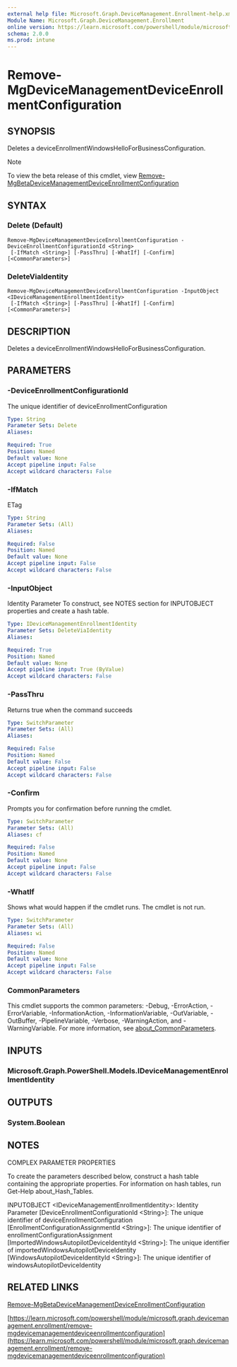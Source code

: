 ```yaml
---
external help file: Microsoft.Graph.DeviceManagement.Enrollment-help.xml
Module Name: Microsoft.Graph.DeviceManagement.Enrollment
online version: https://learn.microsoft.com/powershell/module/microsoft.graph.devicemanagement.enrollment/remove-mgdevicemanagementdeviceenrollmentconfiguration
schema: 2.0.0
ms.prod: intune
---
```


# Remove-MgDeviceManagementDeviceEnrollmentConfiguration

## SYNOPSIS
Deletes a deviceEnrollmentWindowsHelloForBusinessConfiguration.

> [!NOTE]
> To view the beta release of this cmdlet, view [Remove-MgBetaDeviceManagementDeviceEnrollmentConfiguration](/powershell/module/Microsoft.Graph.Beta.DeviceManagement.Enrollment/Remove-MgBetaDeviceManagementDeviceEnrollmentConfiguration?view=graph-powershell-beta)

## SYNTAX

### Delete (Default)
```
Remove-MgDeviceManagementDeviceEnrollmentConfiguration -DeviceEnrollmentConfigurationId <String>
 [-IfMatch <String>] [-PassThru] [-WhatIf] [-Confirm] [<CommonParameters>]
```

### DeleteViaIdentity
```
Remove-MgDeviceManagementDeviceEnrollmentConfiguration -InputObject <IDeviceManagementEnrollmentIdentity>
 [-IfMatch <String>] [-PassThru] [-WhatIf] [-Confirm] [<CommonParameters>]
```

## DESCRIPTION
Deletes a deviceEnrollmentWindowsHelloForBusinessConfiguration.

## PARAMETERS

### -DeviceEnrollmentConfigurationId
The unique identifier of deviceEnrollmentConfiguration

```yaml
Type: String
Parameter Sets: Delete
Aliases:

Required: True
Position: Named
Default value: None
Accept pipeline input: False
Accept wildcard characters: False
```

### -IfMatch
ETag

```yaml
Type: String
Parameter Sets: (All)
Aliases:

Required: False
Position: Named
Default value: None
Accept pipeline input: False
Accept wildcard characters: False
```

### -InputObject
Identity Parameter
To construct, see NOTES section for INPUTOBJECT properties and create a hash table.

```yaml
Type: IDeviceManagementEnrollmentIdentity
Parameter Sets: DeleteViaIdentity
Aliases:

Required: True
Position: Named
Default value: None
Accept pipeline input: True (ByValue)
Accept wildcard characters: False
```

### -PassThru
Returns true when the command succeeds

```yaml
Type: SwitchParameter
Parameter Sets: (All)
Aliases:

Required: False
Position: Named
Default value: False
Accept pipeline input: False
Accept wildcard characters: False
```

### -Confirm
Prompts you for confirmation before running the cmdlet.

```yaml
Type: SwitchParameter
Parameter Sets: (All)
Aliases: cf

Required: False
Position: Named
Default value: None
Accept pipeline input: False
Accept wildcard characters: False
```

### -WhatIf
Shows what would happen if the cmdlet runs.
The cmdlet is not run.

```yaml
Type: SwitchParameter
Parameter Sets: (All)
Aliases: wi

Required: False
Position: Named
Default value: None
Accept pipeline input: False
Accept wildcard characters: False
```

### CommonParameters
This cmdlet supports the common parameters: -Debug, -ErrorAction, -ErrorVariable, -InformationAction, -InformationVariable, -OutVariable, -OutBuffer, -PipelineVariable, -Verbose, -WarningAction, and -WarningVariable. For more information, see [about_CommonParameters](http://go.microsoft.com/fwlink/?LinkID=113216).

## INPUTS

### Microsoft.Graph.PowerShell.Models.IDeviceManagementEnrollmentIdentity
## OUTPUTS

### System.Boolean
## NOTES
COMPLEX PARAMETER PROPERTIES

To create the parameters described below, construct a hash table containing the appropriate properties.
For information on hash tables, run Get-Help about_Hash_Tables.

INPUTOBJECT \<IDeviceManagementEnrollmentIdentity\>: Identity Parameter
  \[DeviceEnrollmentConfigurationId \<String\>\]: The unique identifier of deviceEnrollmentConfiguration
  \[EnrollmentConfigurationAssignmentId \<String\>\]: The unique identifier of enrollmentConfigurationAssignment
  \[ImportedWindowsAutopilotDeviceIdentityId \<String\>\]: The unique identifier of importedWindowsAutopilotDeviceIdentity
  \[WindowsAutopilotDeviceIdentityId \<String\>\]: The unique identifier of windowsAutopilotDeviceIdentity

## RELATED LINKS
[Remove-MgBetaDeviceManagementDeviceEnrollmentConfiguration](/powershell/module/Microsoft.Graph.Beta.DeviceManagement.Enrollment/Remove-MgBetaDeviceManagementDeviceEnrollmentConfiguration?view=graph-powershell-beta)

[https://learn.microsoft.com/powershell/module/microsoft.graph.devicemanagement.enrollment/remove-mgdevicemanagementdeviceenrollmentconfiguration](https://learn.microsoft.com/powershell/module/microsoft.graph.devicemanagement.enrollment/remove-mgdevicemanagementdeviceenrollmentconfiguration)



